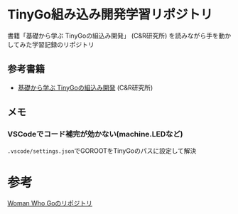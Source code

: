 # TinyGo組み込み開発学習リポジトリ

書籍「基礎から学ぶ TinyGoの組込み開発」 (C&R研究所) を読みながら手を動かしてみた学習記録のリポジトリ

## 参考書籍
- [基礎から学ぶ TinyGoの組込み開発](https://github.com/sago35/tinygobook) (C&R研究所)

## メモ

### VSCodeでコード補完が効かない(machine.LEDなど)
`.vscode/settings.json`でGOROOTをTinyGoのパスに設定して解決


# 参考

[Woman Who Goのリポジトリ](https://github.com/WomenWhoGoTokyo/book-reading-party/tree/master/learn-embedded-development-with-tinygo)